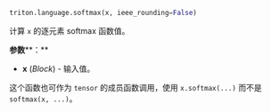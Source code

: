 ```python
triton.language.softmax(x, ieee_rounding=False)
```


计算 `x` 的逐元素 softmax 函数值。 


**参数****：**

* **x** (*Block*) - 输入值。

这个函数也可作为 `tensor` 的成员函数调用，使用 `x.softmax(...)` 而不是 `softmax(x, ...)`。


